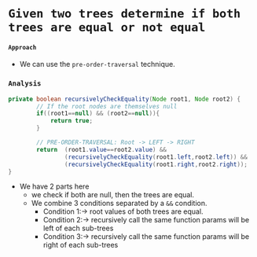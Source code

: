 # `Given two trees determine if both trees are equal or not equal`

#### `Approach`
* We can use the `pre-order-traversal` technique.

### `Analysis`
```java
private boolean recursivelyCheckEquality(Node root1, Node root2) {
        // If the root nodes are themselves null
        if((root1==null) && (root2==null)){
            return true;
        }

        // PRE-ORDER-TRAVERSAL: Root -> LEFT -> RIGHT
        return  (root1.value==root2.value) &&
                (recursivelyCheckEquality(root1.left,root2.left)) &&
                (recursivelyCheckEquality(root1.right,root2.right));
}
```

* We have 2 parts here
  * we check if both are null, then the trees are equal.
  * We combine 3 conditions separated by a `&&` condition.
    * Condition 1:-> root values of both trees are equal.
    * Condition 2:-> recursively call the same function params will be left of each sub-trees
    * Condition 3:-> recursively call the same function params will be right of each sub-trees

